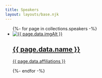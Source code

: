 ```yaml
---
title: Speakers
layout: layouts/base.njk
---
```


<ul class="agenda">
{%- for page in collections.speakers -%}
  <li>
    <a href="{{ page.url }}">
      <img src="../images/{{ page.data.img }}" alt="{{ page.data.imgAlt }}">
      <h2>{{ page.data.name }}</h2>
      <p>{{ page.data.affiliations }}</p>
    </a>
  </li>
{%- endfor -%}
</ul>